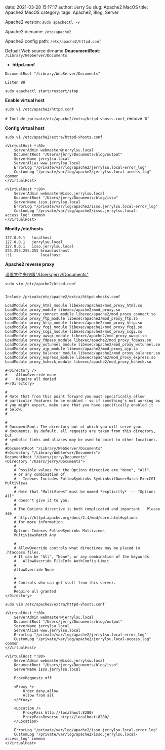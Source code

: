 date: 2021-03-28 15:17:17
author: Jerry Su
slug: Apache2 MacOS
title: Apache2 MacOS
category: 
tags: Apache2, Blog, Server

Apache2 version: `sudo apachectl -v`

Apache2 diename: `/etc/apache2`

Apache2 config path: `/etc/apache2/httpd.conf`

Defualt Web source dirname **DoucumentRoot**: `/Library/WebServer/Documents`

- **httpd.conf**

```
DocumentRoot "/Library/WebServer/Documents"

Listen 80
```

`sudo apachectl start/restart/stop`

**Enable virtual host**

`sudo vi /etc/apache2/httpd.conf`

`# Include /private/etc/apache2/extra/httpd-vhosts.conf`, remove '#'

**Config virtual host**

`sudo vi /etc/apache2/extra/httpd-vhosts.conf`

```
<VirtualHost *:80>
    ServerAdmin webmaster@jerrylsu.local
    DocumentRoot "/Users/jerry/Documents/blog/output"
    ServerName jerrylsu.local
    ServerAlias www.jerrylsu.local
    ErrorLog "/private/var/log/apache2/jerrylsu.local-error_log"
    CustomLog "/private/var/log/apache2/jerrylsu.local-access_log" common
</VirtualHost>

<VirtualHost *:80>
    ServerAdmin webmaster@isso.jerrylsu.local
    DocumentRoot "/Users/jerry/Documents/blog/isso"
    ServerName isso.jerrylsu.local
    ErrorLog "/private/var/log/apache2/isso.jerrylsu.local-error_log"
    CustomLog "/private/var/log/apache2/isso.jerrylsu.local-access_log" common
</VirtualHost>
```

**Modify /etc/hosts**

```
127.0.0.1	localhost
127.0.0.1	jerrylsu.local
127.0.0.1	isso.jerrylsu.local
255.255.255.255	broadcasthost
::1             localhost
```

**Apache2 reverse proxy**

[设置文件夹权限"/Users/jerry/Documents"](https://support.apple.com/zh-cn/guide/mac-help/mchlp1203/mac)

`sudo vim /etc/apache2/httpd.conf`

```

Include /private/etc/apache2/extra/httpd-vhosts.conf

LoadModule proxy_html_module libexec/apache2/mod_proxy_html.so
LoadModule proxy_module libexec/apache2/mod_proxy.so
LoadModule proxy_connect_module libexec/apache2/mod_proxy_connect.so
LoadModule proxy_ftp_module libexec/apache2/mod_proxy_ftp.so
LoadModule proxy_http_module libexec/apache2/mod_proxy_http.so
LoadModule proxy_fcgi_module libexec/apache2/mod_proxy_fcgi.so
LoadModule proxy_scgi_module libexec/apache2/mod_proxy_scgi.so
LoadModule proxy_uwsgi_module libexec/apache2/mod_proxy_uwsgi.so
LoadModule proxy_fdpass_module libexec/apache2/mod_proxy_fdpass.so
LoadModule proxy_wstunnel_module libexec/apache2/mod_proxy_wstunnel.so
LoadModule proxy_ajp_module libexec/apache2/mod_proxy_ajp.so
LoadModule proxy_balancer_module libexec/apache2/mod_proxy_balancer.so
LoadModule proxy_express_module libexec/apache2/mod_proxy_express.so
LoadModule proxy_hcheck_module libexec/apache2/mod_proxy_hcheck.so

#<Directory />
#    AllowOverride none
#    Require all denied
#</Directory>

#
# Note that from this point forward you must specifically allow
# particular features to be enabled - so if something's not working as
# you might expect, make sure that you have specifically enabled it
# below.
#

#
# DocumentRoot: The directory out of which you will serve your
# documents. By default, all requests are taken from this directory, but
# symbolic links and aliases may be used to point to other locations.
#
#DocumentRoot "/Library/WebServer/Documents"
#<Directory "/Library/WebServer/Documents">
DocumentRoot "/Users/jerry/Documents"
<Directory "/Users/jerry/Documents">
    #
    # Possible values for the Options directive are "None", "All",
    # or any combination of:
    #   Indexes Includes FollowSymLinks SymLinksifOwnerMatch ExecCGI MultiViews
    #
    # Note that "MultiViews" must be named *explicitly* --- "Options All"
    # doesn't give it to you.
    #
    # The Options directive is both complicated and important.  Please see
    # http://httpd.apache.org/docs/2.4/mod/core.html#options
    # for more information.
    #
    Options Indexes FollowSymLinks Multiviews
    MultiviewsMatch Any

    #
    # AllowOverride controls what directives may be placed in .htaccess files.
    # It can be "All", "None", or any combination of the keywords:
    #   AllowOverride FileInfo AuthConfig Limit
    #
    AllowOverride None

    #
    # Controls who can get stuff from this server.
    #
    Require all granted
</Directory>
```

`sudo vim /etc/apache2/extra/httpd-vhosts.conf`

```
<VirtualHost *:80>
    ServerAdmin webmaster@jerrylsu.local
    DocumentRoot "/Users/jerry/Documents/blog/output"
    ServerName jerrylsu.local
    ServerAlias www.jerrylsu.local
    ErrorLog "/private/var/log/apache2/jerrylsu.local-error_log"
    CustomLog "/private/var/log/apache2/jerrylsu.local-access_log" common
</VirtualHost>

<VirtualHost *:80>
    ServerAdmin webmaster@isso.jerrylsu.local
    DocumentRoot "/Users/jerry/Documents/blog/isso"
    ServerName isso.jerrylsu.local

    ProxyRequests off

    <Proxy *>
        Order deny,allow
        Allow from all
    </Proxy>

    <Location />
        ProxyPass http://localhost:8280/
        ProxyPassReverse http://localhost:8280/
    </Location>

    ErrorLog "/private/var/log/apache2/isso.jerrylsu.local-error_log"
    CustomLog "/private/var/log/apache2/isso.jerrylsu.local-access_log" common
</VirtualHost>
```
